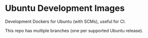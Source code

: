# Ubuntu Development Images
Development Dockers for Ubuntu (with SCMs), useful for CI.

This repo has multiple branches (one per supported Ubuntu release).
